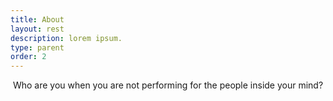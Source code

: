 ```yaml
---
title: About
layout: rest
description: lorem ipsum.
type: parent
order: 2
---
```


<div class="section main">
	<div class="container">
		<p markdown="1" style="text-align: center;">
		Who are you when you are not performing for the people inside your mind?
<br />
</p>
	</div>
</div>